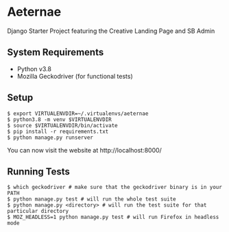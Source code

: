 # Aeternae

Django Starter Project featuring the Creative Landing Page and SB Admin

## System Requirements

- Python v3.8
- Mozilla Geckodriver (for functional tests)

## Setup

```console
$ export VIRTUALENVDIR=~/.virtualenvs/aeternae
$ python3.8 -m venv $VIRTUALENVDIR
$ source $VIRTUALENVDIR/bin/activate
$ pip install -r requirements.txt
$ python manage.py runserver
```

You can now visit the website at http://localhost:8000/

## Running Tests

```console
$ which geckodriver # make sure that the geckodriver binary is in your PATH
$ python manage.py test # will run the whole test suite
$ python manage.py <directory> # will run the test suite for that particular directory
$ MOZ_HEADLESS=1 python manage.py test # will run Firefox in headless mode
```